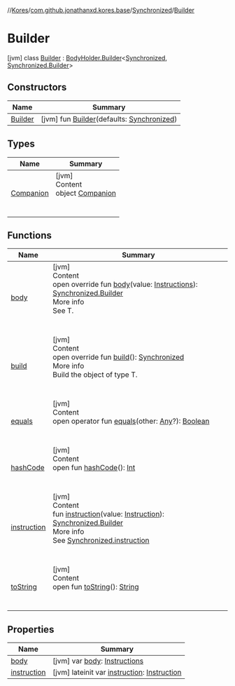 //[Kores](../../../index.md)/[com.github.jonathanxd.kores.base](../../index.md)/[Synchronized](../index.md)/[Builder](index.md)



# Builder  
 [jvm] class [Builder](index.md) : [BodyHolder.Builder](../../-body-holder/-builder/index.md)<[Synchronized](../index.md), [Synchronized.Builder](index.md)>    


## Constructors  
  
|  Name|  Summary| 
|---|---|
| <a name="com.github.jonathanxd.kores.base/Synchronized.Builder/Builder/#com.github.jonathanxd.kores.base.Synchronized/PointingToDeclaration/"></a>[Builder](-builder.md)| <a name="com.github.jonathanxd.kores.base/Synchronized.Builder/Builder/#com.github.jonathanxd.kores.base.Synchronized/PointingToDeclaration/"></a> [jvm] fun [Builder](-builder.md)(defaults: [Synchronized](../index.md))   <br>


## Types  
  
|  Name|  Summary| 
|---|---|
| <a name="com.github.jonathanxd.kores.base/Synchronized.Builder.Companion///PointingToDeclaration/"></a>[Companion](-companion/index.md)| <a name="com.github.jonathanxd.kores.base/Synchronized.Builder.Companion///PointingToDeclaration/"></a>[jvm]  <br>Content  <br>object [Companion](-companion/index.md)  <br><br><br>


## Functions  
  
|  Name|  Summary| 
|---|---|
| <a name="com.github.jonathanxd.kores.base/Synchronized.Builder/body/#com.github.jonathanxd.kores.Instructions/PointingToDeclaration/"></a>[body](body.md)| <a name="com.github.jonathanxd.kores.base/Synchronized.Builder/body/#com.github.jonathanxd.kores.Instructions/PointingToDeclaration/"></a>[jvm]  <br>Content  <br>open override fun [body](body.md)(value: [Instructions](../../../com.github.jonathanxd.kores/-instructions/index.md)): [Synchronized.Builder](index.md)  <br>More info  <br>See T.  <br><br><br>
| <a name="com.github.jonathanxd.kores.base/Synchronized.Builder/build/#/PointingToDeclaration/"></a>[build](build.md)| <a name="com.github.jonathanxd.kores.base/Synchronized.Builder/build/#/PointingToDeclaration/"></a>[jvm]  <br>Content  <br>open override fun [build](build.md)(): [Synchronized](../index.md)  <br>More info  <br>Build the object of type T.  <br><br><br>
| <a name="kotlin/Any/equals/#kotlin.Any?/PointingToDeclaration/"></a>[equals](../../../com.github.jonathanxd.kores.util/-simple-resolver/index.md#%5Bkotlin%2FAny%2Fequals%2F%23kotlin.Any%3F%2FPointingToDeclaration%2F%5D%2FFunctions%2F-427383591)| <a name="kotlin/Any/equals/#kotlin.Any?/PointingToDeclaration/"></a>[jvm]  <br>Content  <br>open operator fun [equals](../../../com.github.jonathanxd.kores.util/-simple-resolver/index.md#%5Bkotlin%2FAny%2Fequals%2F%23kotlin.Any%3F%2FPointingToDeclaration%2F%5D%2FFunctions%2F-427383591)(other: [Any](https://kotlinlang.org/api/latest/jvm/stdlib/kotlin/-any/index.html)?): [Boolean](https://kotlinlang.org/api/latest/jvm/stdlib/kotlin/-boolean/index.html)  <br><br><br>
| <a name="kotlin/Any/hashCode/#/PointingToDeclaration/"></a>[hashCode](../../../com.github.jonathanxd.kores.util/-simple-resolver/index.md#%5Bkotlin%2FAny%2FhashCode%2F%23%2FPointingToDeclaration%2F%5D%2FFunctions%2F-427383591)| <a name="kotlin/Any/hashCode/#/PointingToDeclaration/"></a>[jvm]  <br>Content  <br>open fun [hashCode](../../../com.github.jonathanxd.kores.util/-simple-resolver/index.md#%5Bkotlin%2FAny%2FhashCode%2F%23%2FPointingToDeclaration%2F%5D%2FFunctions%2F-427383591)(): [Int](https://kotlinlang.org/api/latest/jvm/stdlib/kotlin/-int/index.html)  <br><br><br>
| <a name="com.github.jonathanxd.kores.base/Synchronized.Builder/instruction/#com.github.jonathanxd.kores.Instruction/PointingToDeclaration/"></a>[instruction](instruction.md)| <a name="com.github.jonathanxd.kores.base/Synchronized.Builder/instruction/#com.github.jonathanxd.kores.Instruction/PointingToDeclaration/"></a>[jvm]  <br>Content  <br>fun [instruction](instruction.md)(value: [Instruction](../../../com.github.jonathanxd.kores/-instruction/index.md)): [Synchronized.Builder](index.md)  <br>More info  <br>See [Synchronized.instruction](../instruction.md)  <br><br><br>
| <a name="kotlin/Any/toString/#/PointingToDeclaration/"></a>[toString](../../../com.github.jonathanxd.kores.util/-simple-resolver/index.md#%5Bkotlin%2FAny%2FtoString%2F%23%2FPointingToDeclaration%2F%5D%2FFunctions%2F-427383591)| <a name="kotlin/Any/toString/#/PointingToDeclaration/"></a>[jvm]  <br>Content  <br>open fun [toString](../../../com.github.jonathanxd.kores.util/-simple-resolver/index.md#%5Bkotlin%2FAny%2FtoString%2F%23%2FPointingToDeclaration%2F%5D%2FFunctions%2F-427383591)(): [String](https://kotlinlang.org/api/latest/jvm/stdlib/kotlin/-string/index.html)  <br><br><br>


## Properties  
  
|  Name|  Summary| 
|---|---|
| <a name="com.github.jonathanxd.kores.base/Synchronized.Builder/body/#/PointingToDeclaration/"></a>[body](body.md)| <a name="com.github.jonathanxd.kores.base/Synchronized.Builder/body/#/PointingToDeclaration/"></a> [jvm] var [body](body.md): [Instructions](../../../com.github.jonathanxd.kores/-instructions/index.md)   <br>
| <a name="com.github.jonathanxd.kores.base/Synchronized.Builder/instruction/#/PointingToDeclaration/"></a>[instruction](instruction.md)| <a name="com.github.jonathanxd.kores.base/Synchronized.Builder/instruction/#/PointingToDeclaration/"></a> [jvm] lateinit var [instruction](instruction.md): [Instruction](../../../com.github.jonathanxd.kores/-instruction/index.md)   <br>

